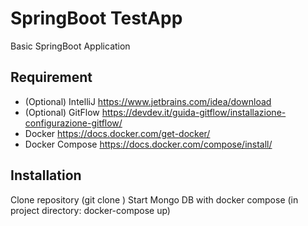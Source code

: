 # SpringBoot TestApp
Basic SpringBoot Application

## Requirement
- (Optional) IntelliJ https://www.jetbrains.com/idea/download
- (Optional) GitFlow https://devdev.it/guida-gitflow/installazione-configurazione-gitflow/
- Docker https://docs.docker.com/get-docker/
- Docker Compose https://docs.docker.com/compose/install/

## Installation
Clone repository (git clone <repository>)
Start Mongo DB with docker compose (in project directory: docker-compose up)
